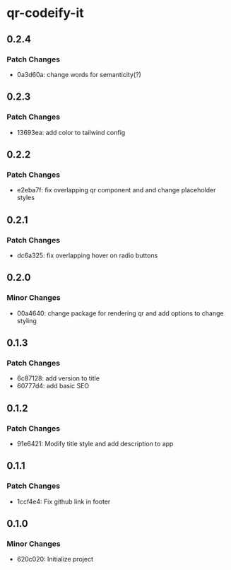 # qr-codeify-it

## 0.2.4

### Patch Changes

- 0a3d60a: change words for semanticity(?)

## 0.2.3

### Patch Changes

- 13693ea: add color to tailwind config

## 0.2.2

### Patch Changes

- e2eba7f: fix overlapping qr component and and change placeholder styles

## 0.2.1

### Patch Changes

- dc6a325: fix overlapping hover on radio buttons

## 0.2.0

### Minor Changes

- 00a4640: change package for rendering qr and add options to change styling

## 0.1.3

### Patch Changes

- 6c87128: add version to title
- 60777d4: add basic SEO

## 0.1.2

### Patch Changes

- 91e6421: Modify title style and add description to app

## 0.1.1

### Patch Changes

- 1ccf4e4: Fix github link in footer

## 0.1.0

### Minor Changes

- 620c020: Initialize project
